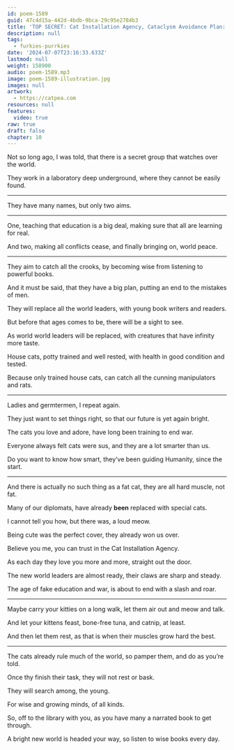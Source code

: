 ```yaml
---
id: poem-1589
guid: 47c4d15a-442d-4bdb-9bca-29c95e2784b3
title: 'TOP SECRET: Cat Installation Agency, Cataclysm Avoidance Plan: C'
description: null
tags:
  - furkies-purrkies
date: '2024-07-07T23:16:33.633Z'
lastmod: null
weight: 158900
audio: poem-1589.mp3
image: poem-1589-illustration.jpg
images: null
artwork:
  - https://catpea.com
resources: null
features:
  video: true
raw: true
draft: false
chapter: 10
---
```


Not so long ago, I was told,
that there is a secret group that watches over the world.

They work in a laboratory deep underground,
where they cannot be easily found.

---

They have many names,
but only two aims.

---

One, teaching that education is a big deal,
making sure that all are learning for real.

And two, making all conflicts cease,
and finally bringing on, world peace.

---

They aim to catch all the crooks,
by becoming wise from listening to powerful books.

And it must be said, that they have a big plan,
putting an end to the mistakes of men.

They will replace all the world leaders,
with young book writers and readers.

But before that ages comes to be,
there will be a sight to see.

As world world leaders will be replaced,
with creatures that have infinity more taste.

House cats, potty trained and well rested,
with health in good condition and tested.

Because only trained house cats,
can catch all the cunning manipulators and rats.

---

Ladies and germtermen,
I repeat again.

They just want to set things right,
so that our future is yet again bright.

The cats you love and adore,
have long been training to end war.

Everyone always felt cats were sus,
and they are a lot smarter than us.

Do you want to know how smart,
they’ve been guiding Humanity, since the start.

---

And there is actually no such thing as a fat cat,
they are all hard muscle, not fat.

Many of our diplomats,
have already __been__ replaced with special cats.

I cannot tell you how,
but there was, a loud meow.

Being cute was the perfect cover,
they already won us over.

Believe you me,
you can trust in the Cat Installation Agency.

As each day they love you more and more,
straight out the door.

The new world leaders are almost ready,
their claws are sharp and steady.

The age of fake education and war,
is about to end with a slash and roar.

---

Maybe carry your kitties on a long walk,
let them air out and meow and talk.

And let your kittens feast,
bone-free tuna, and catnip, at least.

And then let them rest,
as that is when their muscles grow hard the best.

---

The cats already rule much of the world,
so pamper them, and do as you’re told.

Once thy finish their task,
they will not rest or bask.

They will search among,
the young.

For wise and growing minds,
of all kinds.

So, off to the library with you,
as you have many a narrated book to get through.

A bright new world is headed your way,
so listen to wise books every day.
